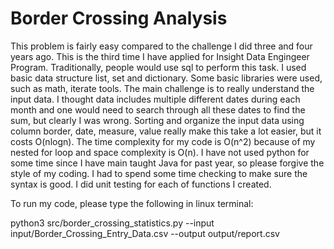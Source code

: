 # Border Crossing Analysis

This problem is fairly easy compared to the challenge I did three and four years ago. This is the third time I have applied for Insight Data Engingeer Program. Traditionally, people would use sql to perform this task. I used basic data structure list, set and dictionary. Some basic libraries were used, such as math, iterate tools. The main challenge is to really understand the input data. I thought data includes multiple different dates during each month and one would need to search through all these dates to find the sum, but clearly I was wrong. Sorting and organize the input data using column border, date, measure, value really make this take a lot easier, but it costs O(nlogn). The time complexity for my code is O(n^2) because of my nested for loop and space complexity is O(n). I have not used python for some time since I have main taught Java for past year, so please forgive the style of my coding. I had to spend some time checking to make sure the syntax is good. I did unit testing for each of functions I created.  


To run my code, please type the following in linux terminal:

python3 src/border_crossing_statistics.py --input input/Border_Crossing_Entry_Data.csv --output output/report.csv






